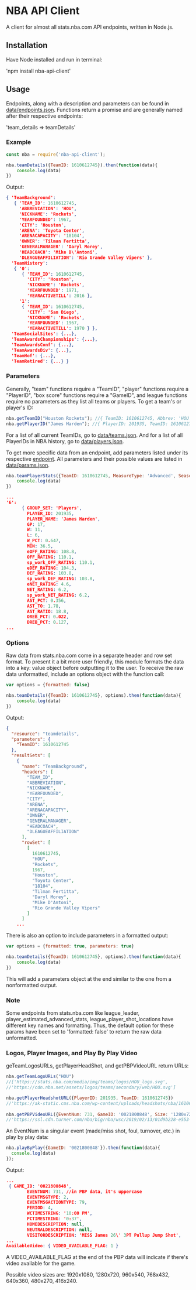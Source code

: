 # NBA API Client

A client for almost all stats.nba.com API endpoints, written in Node.js.

## Installation
Have Node installed and run in terminal:

'npm install nba-api-client'


## Usage
Endpoints, along with a description and parameters can be found in [data/endpoints.json](https://github.com/mtthai/nba-api-client/data/endpoints.json). 
Functions return a promise and are generally named after their respective endpoints:

'team_details => teamDetails'

### Example
```js
const nba = require('nba-api-client');

nba.teamDetails({TeamID: 1610612745}).then(function(data){
	console.log(data)
})
```

Output: 
```json
{ 'TeamBackground':
   { 'TEAM_ID': 1610612745,
     'ABBREVIATION': 'HOU',
     'NICKNAME': 'Rockets',
     'YEARFOUNDED': 1967,
     'CITY': 'Houston',
     'ARENA': 'Toyota Center',
     'ARENACAPACITY': '18104',
     'OWNER': 'Tilman Fertitta',
     'GENERALMANAGER': 'Daryl Morey',
     'HEADCOACH': 'Mike D\'Antoni',
     'DLEAGUEAFFILIATION': 'Rio Grande Valley Vipers' },
  'TeamHistory':
   { '0':
      { 'TEAM_ID': 1610612745,
        'CITY': 'Houston',
        'NICKNAME': 'Rockets',
        'YEARFOUNDED': 1971,
        'YEARACTIVETILL': 2016 },
     '1':
      { 'TEAM_ID': 1610612745,
        'CITY': 'San Diego',
        'NICKNAME': 'Rockets',
        'YEARFOUNDED': 1967,
        'YEARACTIVETILL': 1970 } },
  'TeamSocialSites': {...},
  'TeamAwardsChampionships': {...},
  'TeamAwardsConf': {...},
  'TeamAwardsDiv': {...},
  'TeamHof': {...},
  'TeamRetired': {...} }
```

### Parameters
Generally, "team" functions require a "TeamID", "player" functions require a "PlayerID", "box score" functions require a "GameID", and league functions require no parameters as they list all teams or players. To get a team's or player's ID:

```js
nba.getTeamID("Houston Rockets"); //{ TeamID: 1610612745, Abbrev: 'HOU', TeamName: 'Rockets', City: 'Houston' }
nba.getPlayerID("James Harden"); //{ PlayerID: 201935, TeamID: 1610612745 }
```
For a list of all current TeamIDs, go to [data/teams.json](https://github.com/mtthai/nba-api-client/data/teams.json).
And for a list of all PlayerIDs in NBA history, go to [data/players.json](https://github.com/mtthai/nba-api-client/data/players.json). 

To get more specific data from an endpoint, add parameters listed under its respective [endpoint](https://github.com/mtthai/nba-api-client/data/endpoints.json). All parameters and their possible values are listed in [data/params.json](https://github.com/mtthai/nba-api-client/data/params.json).

```js
nba.teamPlayerStats({TeamID: 1610612745, MeasureType: 'Advanced', Season: '2017-18', SeasonType: 'Playoffs'}).then(function(data){
	console.log(data)
})
```

```json
...
'6':
      { GROUP_SET: 'Players',
        PLAYER_ID: 201935,
        PLAYER_NAME: 'James Harden',
        GP: 17,
        W: 11,
        L: 6,
        W_PCT: 0.647,
        MIN: 36.5,
        eOFF_RATING: 108.8,
        OFF_RATING: 110.1,
        sp_work_OFF_RATING: 110.1,
        eDEF_RATING: 104.3,
        DEF_RATING: 103.8,
        sp_work_DEF_RATING: 103.8,
        eNET_RATING: 4.6,
        NET_RATING: 6.2,
        sp_work_NET_RATING: 6.2,
        AST_PCT: 0.356,
        AST_TO: 1.78,
        AST_RATIO: 18.8,
        OREB_PCT: 0.022,
        DREB_PCT: 0.127,
...
```   

### Options
Raw data from stats.nba.com come in a separate header and row set format. To present it a bit more user friendly, this module formats the data into a key: value object before outputting it to the user. To receive the raw data unformatted, include an options object with the function call:

```js
var options = {formatted: false}

nba.teamDetails({TeamID: 1610612745}, options).then(function(data){
	console.log(data)
})
```    

Output: 

```json
{
  "resource": "teamdetails",
  "parameters": {
    "TeamID": 1610612745
  },
  "resultSets": [
    {
      "name": "TeamBackground",
      "headers": [
        "TEAM_ID",
        "ABBREVIATION",
        "NICKNAME",
        "YEARFOUNDED",
        "CITY",
        "ARENA",
        "ARENACAPACITY",
        "OWNER",
        "GENERALMANAGER",
        "HEADCOACH",
        "DLEAGUEAFFILIATION"
      ],
      "rowSet": [
        [
          1610612745,
          "HOU",
          "Rockets",
          1967,
          "Houston",
          "Toyota Center",
          "18104",
          "Tilman Fertitta",
          "Daryl Morey",
          "Mike D'Antoni",
          "Rio Grande Valley Vipers"
        ]
      ]
    ...
```

There is also an option to include parameters in a formatted output: 

```js
var options = {formatted: true, parameters: true}

nba.teamDetails({TeamID: 1610612745}, options).then(function(data){
	console.log(data)
})
```
This will add a parameters object at the end similar to the one from a nonformatted output.

### Note

Some endpoints from stats.nba.com like league_leader, player_estimated_advanced_stats, league_player_shot_locations have different key names and formatting. Thus, the default option for these params have been set to 'formatted: false' to return the raw data unformatted.

### Logos, Player Images, and Play By Play Video

geTeamLogosURLs, getPlayerHeadShot, and getPBPVideoURL return URLs:

```js
nba.getTeamLogoURLs("HOU")
//['https://stats.nba.com/media/img/teams/logos/HOU_logo.svg',
//'https://cdn.nba.net/assets/logos/teams/secondary/web/HOU.svg']

nba.getPlayerHeadshotURL({PlayerID: 201935, TeamID: 1610612745})
//'https://ak-static.cms.nba.com/wp-content/uploads/headshots/nba/1610612745/2018/260x190/201935.png'
  
nba.getPBPVideoURL({EventNum: 731, GameID: '0021800848', Size: '1280x720'}).then(function(data){
//'https://ssl.cdn.turner.com/nba/big/nba/wsc/2019/02/13/01d9b228-e553-c8ed-0c07-5a6f23fb15ba.nba_3317649_1280x720_3500.mp4'
```
An EventNum is a singular event (made/miss shot, foul, turnover, etc.) in play by play data:

```js
nba.playByPlay({GameID: '0021800848'}).then(function(data){
  console.log(data)
});
```
Output:

```json
...
 { GAME_ID: '0021800848',
        EVENTNUM: 731, //in PBP data, it's uppercase
        EVENTMSGTYPE: 2,
        EVENTMSGACTIONTYPE: 79,
        PERIOD: 4,
        WCTIMESTRING: '10:00 PM',
        PCTIMESTRING: '0:37',
        HOMEDESCRIPTION: null,
        NEUTRALDESCRIPTION: null,
        VISITORDESCRIPTION: 'MISS James 26\' 3PT Pullup Jump Shot',
...
AvailableVideo: { VIDEO_AVAILABLE_FLAG: 1 }
```
A VIDEO_AVAILABLE_FLAG at the end of the PBP data will indicate if there's video available for the game.

Possible video sizes are: 1920x1080, 1280x720, 960x540, 768x432, 640x360, 480x270, 416x240.


